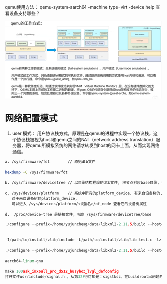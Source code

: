 qemu使用方法：
qemu-system-aarch64 -machine type=virt -device help
查看设备支持哪些？

![alt text](./picture/image.png)

# 网络配置模式
1. user 模式：
用户协议栈方式，原理是在qemu的进程中实现一个协议栈，这个协议栈被视为host和qemu之间的NAT（network address translation）服务器，将qemu所模拟系统的网络请求转发到host的网卡上面，从而实现网络通信。

```bash
a. /sys/firmware/fdt        // 原始dtb文件

hexdump -C /sys/firmware/fdt

b. /sys/firmware/devicetree // 以目录结构程现的dtb文件, 根节点对应base目录, 每一个节点对应一个目录, 每一个属性对应一个文件

c. /sys/devices/platform    // 系统中所有的platform_device, 有来自设备树的, 也有来有.c文件中注册的
   对于来自设备树的platform_device,
   可以进入 /sys/devices/platform/<设备名>/of_node 查看它的设备树属性

d.  /proc/device-tree 是链接文件, 指向 /sys/firmware/devicetree/base
```

```cpp
./configure --prefix=/home/yujuncheng/data/libxml2-2.11.5/build --host=aarch64_be-none-linux-gnu CC=/home/yujuncheng/data/buildtool/gcc-arm-10.3-2021.07-x86_64-aarch64_be-none-linux-gnu/bin/aarch64_be-none-linux-gnu-gcc --without-zlib --without-python --without-lzma 


-I/path/to/install/zlib/include -L/path/to/install/zlib/lib test.c -lz

./configure --prefix=/home/yujuncheng/data/libxml2-2.11.5/build --host=aarch64-linux-gnu  --without-zlib --without-python --without-lzma 

aarch64-linux-gnu

make 100ask_imx6ull_pro_d512_busybox_lvgl_defconfig
打开文件usr/include/signal.h ，从第328行可知是：sigstksz。在buildroot出问题的地方修改成小写就ok了
```